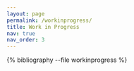 ```yaml
---
layout: page
permalink: /workinprogress/
title: Work in Progress
nav: true
nav_order: 3
---
```


<div class="publications">

{% bibliography --file workinprogress %}

</div>
